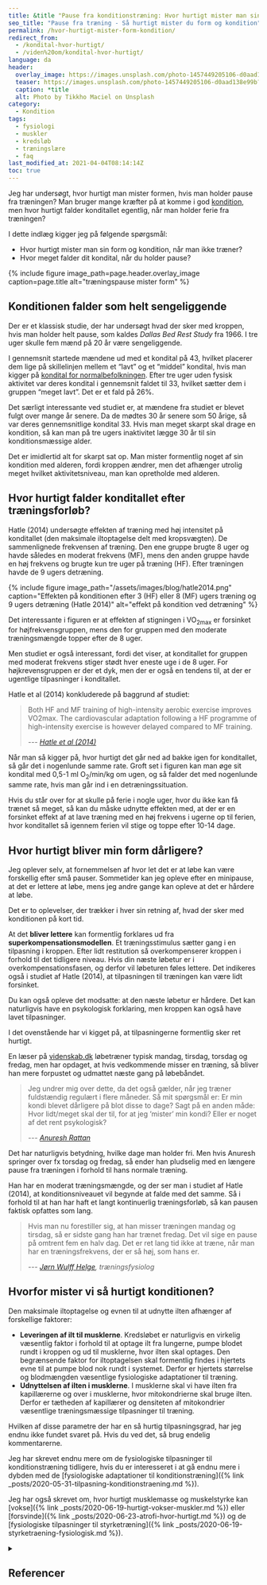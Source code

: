 ```yaml
---
title: &title "Pause fra konditionstræning: Hvor hurtigt mister man sin form og kondition?"
seo_title: "Pause fra træning - Så hurtigt mister du form og kondition"
permalink: /hvor-hurtigt-mister-form-kondition/
redirect_from:
  - /kondital-hvor-hurtigt/
  - /viden%20om/kondital-hvor-hurtigt/
language: da
header:
  overlay_image: https://images.unsplash.com/photo-1457449205106-d0aad138e99b?ixlib=rb-1.2.1&ixid=eyJhcHBfaWQiOjEyMDd9&auto=format&fit=crop&h=630&w=1200&q=10
  teaser: https://images.unsplash.com/photo-1457449205106-d0aad138e99b?ixlib=rb-1.2.1&ixid=eyJhcHBfaWQiOjEyMDd9&auto=format&fit=crop&h=300&w=400&q=10
  caption: *title
  alt: Photo by Tikkho Maciel on Unsplash
category:
  - Kondition
tags:
  - fysiologi
  - muskler
  - kredsløb
  - træningslære
  - faq
last_modified_at: 2021-04-04T08:14:14Z
toc: true
---
```


Jeg har undersøgt, hvor hurtigt man mister formen, hvis man holder pause fra træningen? Man bruger mange kræfter på at komme i god [kondition](/kondition/), men hvor hurtigt falder konditallet egentlig, når man holder ferie fra træningen?

I dette indlæg kigger jeg på følgende spørgsmål:

- Hvor hurtigt mister man sin form og kondition, når man ikke træner?
- Hvor meget falder dit kondital, når du holder pause?

{% include figure image_path=page.header.overlay_image caption=page.title alt="træningspause mister form" %}

## Konditionen falder som helt sengeliggende

Der er et klassisk studie, der har undersøgt hvad der sker med kroppen, hvis man holder helt pause, som kaldes _Dallas Bed Rest Study_ fra 1966. I tre uger skulle fem mænd på 20 år være sengeliggende.

I gennemsnit startede mændene ud med et kondital på 43, hvilket placerer dem lige på skillelinjen mellem et “lavt” og et “middel” kondital, hvis man kigger på [kondital for normalbefolkningen](/kondital/). Efter tre uger uden fysisk aktivitet var deres kondital i gennemsnit faldet til 33, hvilket sætter dem i gruppen “meget lavt”. Det er et fald på 26%.

Det særligt interessante ved studiet er, at mændene fra studiet er blevet fulgt over mange år senere. Da de mødtes 30 år senere som 50 årige, så var deres gennemsnitlige kondital 33. Hvis man meget skarpt skal drage en kondition, så kan man på tre ugers inaktivitet lægge 30 år til sin konditionsmæssige alder.

Det er imidlertid alt for skarpt sat op. Man mister formentlig noget af sin kondition med alderen, fordi kroppen ændrer, men det afhænger utrolig meget hvilket aktivitetsniveau, man kan opretholde med alderen.

## Hvor hurtigt falder konditallet efter træningsforløb?

Hatle (2014) undersøgte effekten af træning med høj intensitet på konditallet (den maksimale iltoptagelse delt med kropsvægten). De sammenlignede frekvensen af træning. Den ene gruppe brugte 8 uger og havde således en moderat frekvens (MF), mens den anden gruppe havde en høj frekvens og brugte kun tre uger på træning (HF). Efter træningen havde de 9 ugers detræning.

{% include figure image_path="/assets/images/blog/hatle2014.png" caption="Effekten på konditionen efter 3 (HF) eller 8 (MF) ugers træning og 9 ugers detræning (Hatle 2014)" alt="effekt på kondition ved detræning" %}

Det interessante i figuren er at effekten af stigningen i VO<sub>2max</sub> er forsinket for højfrekvensgruppen, mens den for gruppen med den moderate træningsmængde topper efter de 8 uger.

Men studiet er også interessant, fordi det viser, at konditallet for gruppen med moderat frekvens stiger stødt hver eneste uge i de 8 uger. For højkrevensgruppen er der et dyk, men der er også en tendens til, at der er ugentlige tilpasninger i konditallet.

Hatle et al (2014) konkluderede på baggrund af studiet:

> Both HF and MF training of high-intensity aerobic exercise improves VO2max. The cardiovascular adaptation following a HF programme of high-intensity exercise is however delayed compared to MF training.
>
> --- <cite>[Hatle et al (2014)](https://doi.org/10.1371/journal.pone.0088375)</cite>

Når man så kigger på, hvor hurtigt det går ned ad bakke igen for konditallet, så går det i nogenlunde samme rate. Groft set i figuren kan man øge sit kondital med 0,5-1 ml O<sub>2</sub>/min/kg om ugen, og så falder det med nogenlunde samme rate, hvis man går ind i en detræningssituation.

Hvis du står over for at skulle på ferie i nogle uger, hvor du ikke kan få trænet så meget, så kan du måske udnytte effekten med, at der er en forsinket effekt af at lave træning med en høj frekvens i ugerne op til ferien, hvor konditallet så igennem ferien vil stige og toppe efter 10-14 dage.

## Hvor hurtigt bliver min form dårligere?

Jeg oplever selv, at fornemmelsen af hvor let det er at løbe kan være forskellig efter små pauser. Sommetider kan jeg opleve efter en minipause, at det er lettere at løbe, mens jeg andre gange kan opleve at det er hårdere at løbe.

Det er to oplevelser, der trækker i hver sin retning af, hvad der sker med konditionen på kort tid.

At det **bliver lettere** kan formentlig forklares ud fra **superkompensationsmodellen**. Et træningsstimulus sætter gang i en tilpasning i kroppen. Efter lidt restitution så overkompenserer kroppen i forhold til det tidligere niveau. Hvis din næste løbetur er i overkompensationsfasen, og derfor vil løbeturen føles lettere. Det indikeres også i studiet af Hatle (2014), at tilpasningen til træningen kan være lidt forsinket.

Du kan også opleve det modsatte: at den næste løbetur er hårdere. Det kan naturligvis have en psykologisk forklaring, men kroppen kan også have lavet tilpasninger.

I det ovenstående har vi kigget på, at tilpasningerne formentlig sker ret hurtigt.

En læser på [videnskab.dk](https://videnskab.dk/sporg-videnskaben/hvor-hurtigt-bliver-min-kondition-darligere) løbetræner typisk mandag, tirsdag, torsdag og fredag, men har opdaget, at hvis vedkommende misser en træning, så bliver han mere forpustet og udmattet næste gang på løbebåndet.

> Jeg undrer mig over dette, da det også gælder, når jeg træner fuldstændig regulært i flere måneder. Så mit spørgsmål er: Er min kondi blevet dårligere på blot disse to dage? Sagt på en anden måde: Hvor lidt/meget skal der til, for at jeg ’mister’ min kondi? Eller er noget af det rent psykologisk?
>
> --- <cite>[Anuresh Rattan](https://videnskab.dk/sporg-videnskaben/hvor-hurtigt-bliver-min-kondition-darligere)</cite>

Det har naturligvis betydning, hvilke dage man holder fri. Men hvis Anuresh springer over fx torsdag og fredag, så ender han pludselig med en længere pause fra træningen i forhold til hans normale træning.

Han har en moderat træningsmængde, og der ser man i studiet af Hatle (2014), at konditionsniveauet vil begynde at falde med det samme. Så i forhold til at han har haft et langt kontinuerlig træningsforløb, så kan pausen faktisk opfattes som lang.

> Hvis man nu forestiller sig, at han misser træningen mandag og tirsdag, så er sidste gang han har trænet fredag. Det vil sige en pause på omtrent fem en halv dag. Det er ret lang tid ikke at træne, når man har en træningsfrekvens, der er så høj, som hans er.
>
> --- <cite>[Jørn Wulff Helge](https://videnskab.dk/sporg-videnskaben/hvor-hurtigt-bliver-min-kondition-darligere), træningsfysiolog</cite>

## Hvorfor mister vi så hurtigt konditionen?

Den maksimale iltoptagelse og evnen til at udnytte ilten afhænger af forskellige faktorer:

- **Leveringen af ilt til musklerne**. Kredsløbet er naturligvis en virkelig væsentlig faktor i forhold til at optage ilt fra lungerne, pumpe blodet rundt i kroppen og ud til musklerne, hvor ilten skal optages. Den begrænsende faktor for iltoptagelsen skal formentlig findes i hjertets evne til at pumpe blod nok rundt i systemet. Derfor er hjertets størrelse og blodmængden væsentlige fysiologiske adaptationer til træning.
- **Udnyttelsen af ilten i musklerne**. I musklerne skal vi have ilten fra kapillærerne og over i musklerne, hvor mitokondrierne skal bruge ilten. Derfor er tætheden af kapillærer og densiteten af mitokondrier væsentlige træningsmæssige tilpasninger til træning.

Hvilken af disse parametre der har en så hurtig tilpasningsgrad, har jeg endnu ikke fundet svaret på. Hvis du ved det, så brug endelig kommentarerne.

Jeg har skrevet endnu mere om de fysiologiske tilpasninger til konditionstræning tidligere, hvis du er interesseret i at gå endnu mere i dybden med de [fysiologiske adaptationer til konditionstræning]({% link _posts/2020-05-31-tilpasning-konditionstraening.md %}).

Jeg har også skrevet om, hvor hurtigt musklemasse og muskelstyrke kan [vokse]({% link _posts/2020-06-19-hurtigt-vokser-muskler.md %}) eller [forsvinde]({% link _posts/2020-06-23-atrofi-hvor-hurtigt.md %}) og de [fysiologiske tilpasninger til styrketræning]({% link _posts/2020-06-19-styrketraening-fysiologisk.md %}).

<details markdown="1" class="references">
  <summary><h2 class="references">Referencer</h2></summary>

- Hatle, Håvard, Per Kristian Støbakk, Harald Edvard Mølmen, Eivind Brønstad, Arnt Erik Tjønna, Sigurd Steinshamn, Eirik Skogvoll, Ulrik Wisløff, Charlotte Björk Ingul, og Øivind Rognmo. 2014. “Effect of 24 Sessions of High-Intensity Aerobic Interval Training Carried out at Either High or Moderate Frequency, a Randomized Trial”. Redigeret af Conrad P. Earnest. PLoS ONE 9 (2): e88375. <https://doi.org/10.1371/journal.pone.0088375>.
- Saltin, B., G. Blomqvist, J. H. Mitchell, R. L. Johnson, K. Wildenthal, og C. B. Chapman. 1968. “Response to Exercise after Bed Rest and after Training”. Circulation 38 (5 Suppl): VII1-78.
- McGavock, Jonathan M., Jeffrey L. Hastings, Peter G. Snell, Darren K. McGuire, Eric L. Pacini, Benjamin D. Levine, og Jere H. Mitchell. 2009. “A Forty-Year Follow-up of the Dallas Bed Rest and Training Study: The Effect of Age on the Cardiovascular Response to Exercise in Men”. The Journals of Gerontology. Series A, Biological Sciences and Medical Sciences 64 (2): 293–99. <https://doi.org/10.1093/gerona/gln025>.
- McGuire, D. K., B. D. Levine, J. W. Williamson, P. G. Snell, C. G. Blomqvist, B. Saltin, og J. H. Mitchell. 2001. “A 30-Year Follow-up of the Dallas Bedrest and Training Study: II. Effect of Age on Cardiovascular Adaptation to Exercise Training”. Circulation 104 (12): 1358–66.
- McGuire Darren K., Levine Benjamin D., Williamson Jon W., Snell Peter G., Blomqvist C. Gunnar, Saltin Bengt, og Mitchell Jere H. 2001. “A 30-Year Follow-Up of the Dallas Bed Rest and Training Study”. Circulation 104 (12): 1350–57. <https://doi.org/10.1161/circ.104.12.1350>.
- Mitchell, Jere H., Benjamin D. Levine, og Darren K. McGuire. 2019. “The Dallas Bed Rest and Training Study: Revisited After 50 Years”. Circulation 140 (16): 1293–95. <https://doi.org/10.1161/CIRCULATIONAHA.119.041046>.
</details>
